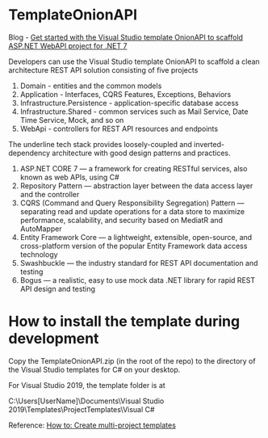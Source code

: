 # TemplateOnionAPI
Blog - [Get started with the Visual Studio template OnionAPI to scaffold ASP.NET WebAPI project for .NET 7](https://medium.com/scrum-and-coke/get-started-with-the-visual-studio-template-onionapi-to-scaffold-asp-net-webapi-project-for-net-7-558a661cff5)

Developers can use the Visual Studio template OnionAPI to scaffold a clean architecture REST API solution consisting of five projects

1. Domain - entities and the common models
2. Application - Interfaces, CQRS Features, Exceptions, Behaviors
3. Infrastructure.Persistence - application-specific database access
4. Infrastructure.Shared - common services such as Mail Service, Date Time Service, Mock, and so on
5. WebApi - controllers for REST API resources and endpoints

The underline tech stack provides loosely-coupled and inverted-dependency architecture with good design patterns and practices.

1. ASP.NET CORE 7 — a framework for creating RESTful services, also known as web APIs, using C#
2. Repository Pattern — abstraction layer between the data access layer and the controller
3. CQRS (Command and Query Responsibility Segregation) Pattern — separating read and update operations for a data store to maximize performance, scalability, and security based on MediatR and AutoMapper
4. Entity Framework Core — a lightweight, extensible, open-source, and cross-platform version of the popular Entity Framework data access technology
5. Swashbuckle — the industry standard for REST API documentation and testing
6. Bogus — a realistic, easy to use mock data .NET library for rapid REST API design and testing

# How to install the template during development
Copy the TemplateOnionAPI.zip (in the root of the repo) to the directory of the Visual Studio templates for C# on your desktop.

For Visual Studio 2019, the template folder is at 

C:\Users\[UserName]\Documents\Visual Studio 2019\Templates\ProjectTemplates\Visual C#

Reference: [How to: Create multi-project templates](https://docs.microsoft.com/en-us/visualstudio/ide/how-to-create-multi-project-templates?view=vs-2019)


